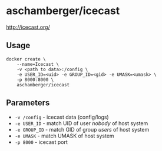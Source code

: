 # aschamberger/icecast

http://icecast.org/

## Usage

```
docker create \
	--name=Icecast \
	-v <path to data>:/config \
	-e USER_ID=<uid> -e GROUP_ID=<gid> -e UMASK=<umask> \
	-p 8000:8000 \
	aschamberger/icecast
```

## Parameters

* `-v /config` - icecast data (config/logs)
* `-e USER_ID` - match UID of user *nobody* of host system
* `-e GROUP_ID` - match GID of group *users* of host system
* `-e UMASK` - match UMASK of host system
* `-p 8000` - icecast port
